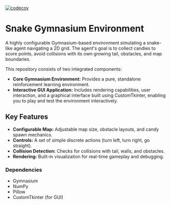 [![codecov](https://codecov.io/gh/Poranny/Sssnake/graph/badge.svg?token=4ZCZJ67Y1Z)](https://codecov.io/gh/Poranny/Sssnake)

# Snake Gymnasium Environment

A highly configurable Gymnasium-based environment simulating a snake-like agent navigating a 2D grid. The agent's goal is to collect candies to score points, avoid collisions with its own growing tail, obstacles, and map boundaries.

This repository consists of two integrated components:

- **Core Gymnasium Environment:** Provides a pure, standalone reinforcement learning environment.
- **Interactive GUI Application:** Includes rendering capabilities, user interaction, and a graphical interface built using CustomTkinter, enabling you to play and test the environment interactively.

## Key Features

- **Configurable Map:** Adjustable map size, obstacle layouts, and candy spawn mechanics.
- **Controls:** A set of simple discrete actions (turn left, turn right, go straight).
- **Collision Detection:** Checks for collisions with tail, walls, and obstacles.
- **Rendering:** Built-in visualization for real-time gameplay and debugging.

### Dependencies
- Gymnasium
- NumPy
- Pillow
- CustomTkinter (for GUI)
